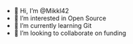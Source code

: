 - 👋 Hi, I’m @Mikkl42
- 👀 I’m interested in Open Source
- 🌱 I’m currently learning Git
- 💞️ I’m looking to collaborate on funding

<!---
Mikkl42/Mikkl42 is a ✨ special ✨ repository because its `README.md` (this file) appears on your GitHub profile.
You can click the Preview link to take a look at your changes.
--->
